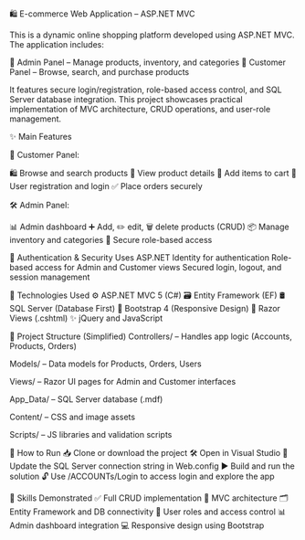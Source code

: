 🛍️ E-commerce Web Application – ASP.NET MVC

This is a dynamic online shopping platform developed using ASP.NET MVC.
The application includes:

🔐 Admin Panel – Manage products, inventory, and categories
🛒 Customer Panel – Browse, search, and purchase products

It features secure login/registration, role-based access control, and SQL Server database integration.
This project showcases practical implementation of MVC architecture, CRUD operations, and user-role management.

✨ Main Features

👤 Customer Panel:

🛍️ Browse and search products
📄 View product details
🛒 Add items to cart
📝 User registration and login
✅ Place orders securely

🛠️ Admin Panel:

📊 Admin dashboard
➕ Add, ✏️ edit, 🗑️ delete products (CRUD)
📦 Manage inventory and categories
🔐 Secure role-based access


🔐 Authentication & Security
Uses ASP.NET Identity for authentication
Role-based access for Admin and Customer views
Secured login, logout, and session management

🧰 Technologies Used
⚙️ ASP.NET MVC 5 (C#)
🗃️ Entity Framework (EF)
🛢️ SQL Server (Database First)
🎨 Bootstrap 4 (Responsive Design)
🧾 Razor Views (.cshtml)
✨ jQuery and JavaScript


📁 Project Structure (Simplified)
Controllers/ – Handles app logic (Accounts, Products, Orders)

Models/ – Data models for Products, Orders, Users

Views/ – Razor UI pages for Admin and Customer interfaces

App_Data/ – SQL Server database (.mdf)

Content/ – CSS and image assets

Scripts/ – JS libraries and validation scripts


🧪 How to Run
📥 Clone or download the project
🛠️ Open in Visual Studio
🔗 Update the SQL Server connection string in Web.config
▶️ Build and run the solution
🔓 Use /ACCOUNTs/Login to access login and explore the app


🧠 Skills Demonstrated
✅ Full CRUD implementation
🧱 MVC architecture
🗂️ Entity Framework and DB connectivity
👥 User roles and access control
📊 Admin dashboard integration
💻 Responsive design using Bootstrap
